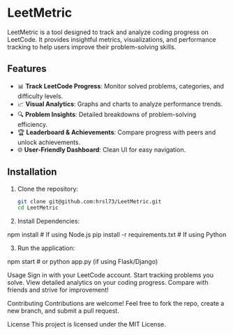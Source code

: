 # LeetMetric

LeetMetric is a tool designed to track and analyze coding progress on LeetCode. It provides insightful metrics, visualizations, and performance tracking to help users improve their problem-solving skills.

## Features
- 📊 **Track LeetCode Progress**: Monitor solved problems, categories, and difficulty levels.
- 📈 **Visual Analytics**: Graphs and charts to analyze performance trends.
- 🔍 **Problem Insights**: Detailed breakdowns of problem-solving efficiency.
- 🏆 **Leaderboard & Achievements**: Compare progress with peers and unlock achievements.
- 🌐 **User-Friendly Dashboard**: Clean UI for easy navigation.

## Installation
1. Clone the repository:
   ```bash
   git clone git@github.com:hrsl73/LeetMetric.git
   cd LeetMetric

2. Install Dependencies:

npm install  # If using Node.js
pip install -r requirements.txt  # If using Python

3. Run the application:

npm start  # or python app.py (if using Flask/Django)


Usage
Sign in with your LeetCode account.
Start tracking problems you solve.
View detailed analytics on your coding progress.
Compare with friends and strive for improvement!

Contributing
Contributions are welcome! Feel free to fork the repo, create a new branch, and submit a pull request.

License
This project is licensed under the MIT License.
